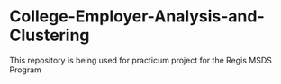 # College-Employer-Analysis-and-Clustering
This repository is being used for  practicum project for the Regis MSDS Program
